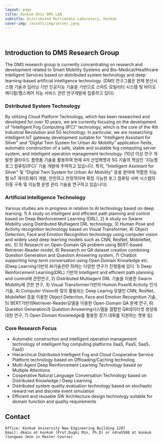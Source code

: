 ```yaml
---
layout: page
title: Konkuk Univ DMS LAB
subtitle: Distributed Multimedia Laboratory, Konkuk
cover-img: /assets/img/server.jpeg
---
```


<br/>

## Introduction to DMS Research Group
The DMS research group is currently concentrating on research and development related to Smart Mobility Systems and Bio-Medical/Healthcare intelligent Services based on distributed system technology and deep learning-based artificial intelligence technology.
(DMS 연구그룹은 현재 분산시스템 기술과 딥러닝 기반 인공지능 기술을 기반으로 스마트 모빌리티 시스템 및 바이오 메디컬/헬스케어 지능 서비스 관련 연구개발에 집중하고 있다).

### Dstributed System Technology
By utilizing Cloud Platform Technology, which has been researched and developed for over 10 years, we are currently focusing on the development of “Intelligent Fog Computing (IFC)” technology, which is the core of the 4th Industrial Revolution and 5G technology. In particular, we are researching intelligent IoT gateway development suitable for “Intelligent Assistant for Silver” and “Digital Twin System for Urban Air Mobility” application fields, automatic construction of a safe, stable and scalable fog computing server system, and intelligent operation management technology.
(10년 이상 연구 개발한 클라우드 플랫폼 기술을 활용하여 현재 4차 산업혁명과 5G 기술의 핵심인 '지능형 포그 컴퓨팅(IFC)' 기술 개발에 주력하고 있습니다. 특히, "Intelligent Assistant for Silver" 및 "Digital Twin System for Urban Air Mobility" 응용 분야에 적합한 지능형 IoT 게이트웨이 개발, 안전하고 안정적이며 확장 가능한 포그 컴퓨팅 서버 시스템의 자동 구축 및 지능형 운영 관리 기술을 연구하고 있습니다).

### Artificial Intelligence Technology 
Various studies are in progress in relation to AI technology based on deep learning. 1) A study on Intelligent and efficient path planning and control based on Deep Reinforcement Learning (DRL), 2) A study on Swarm Mobility using Distributed Multiagent DRL technology, 3) Human Pose and Activity recognition technology based on Visual Transformer, 4) Object Detection, Face and Emotion Recognition technology using computer vision and widely used deep learning models such as CNN, ResNet, MobileNet, etc. 5) 5) Research on Open-Domain QA problem using BERT-based Retriever-Reader model, 6) Research on QA dataset creation combining Question Generation and Question Answering system, 7) Chatbot supporting long-term conversation using Open Domain Knowledge etc.
(Deep Learning기반의 AI기술관련 하여는 다양한 연구가 진행중에 있다. 1) Deep Reinforcement Learning(DRL) 기반의 Intelligent and efficient path planning and control에 관한연구, 2) Distributed Multiagent DRL 기술을 이용한 Swarm Mobility에 관한 연구, 3) Visual Transformer기반의 Humon Pose와 Activity 인식기술, 4) Computer Vision와 많이 활용되는 Deep Learing 모델인 CNN, ResNet, MobileNet 등을 이용한 Object Detection, Face and Emotion Recognition 기술, 5) BERT기반의Retriever-Reader모델을 이용한 Open-Domain QA 문제 연구, 6) Question Generation과 Question Answering시스템을 결합한 QA데이터셋 생성에 대한 연구, 7) Open Domain Knowledge를 활용한 장기 대화를 지원하는 챗봇 등)

### Core Research Focus
* Automatic construction and intelligent operation management technology of intelligent fog computing platforms (IaaS, PaaS, SaaS, FaaS)
* Hierarchical Distributed Intelligent Fog and Cloud Cooperative Service Platform technology based on Offloading/Caching technolog
* Multi-Agent Deep Reinforcement Learning Technology based on Multiple Attentions
* Cooperative Natural Language Conversation Technology based on Distributed Knowledge / Deep Learning
* Distributed system quality evaluation technology based on stochastic reward net and discrete event simulation 
* Efficient and reusable SW Architecture design technology suitable for domain function and quality requirements

## Contact

```
Office: Konkuk University New Engineering Building 1207
Email: dkmin at konkuk (Prof.Dugki Min, Ph.D) or ndrw5580 at konkuk (Sangwoo Jeon in Master Course)
```
